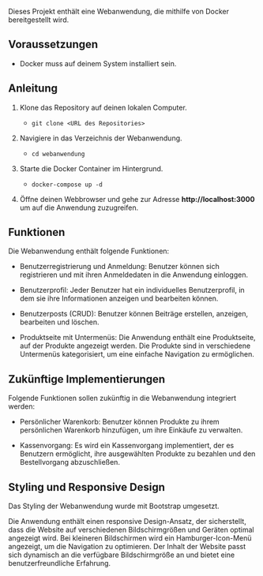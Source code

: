 
Dieses Projekt enthält eine Webanwendung, die mithilfe von Docker bereitgestellt wird.

## Voraussetzungen

- Docker muss auf deinem System installiert sein.

## Anleitung

1. Klone das Repository auf deinen lokalen Computer.
   - `git clone <URL des Repositories>`

2. Navigiere in das Verzeichnis der Webanwendung.
   - `cd webanwendung`

3. Starte die Docker Container im Hintergrund.
   - `docker-compose up -d`

4. Öffne deinen Webbrowser und gehe zur Adresse **http://localhost:3000** um auf die Anwendung zuzugreifen.
	
	
## Funktionen

Die Webanwendung enthält folgende Funktionen:

- Benutzerregistrierung und Anmeldung: Benutzer können sich registrieren und mit ihren Anmeldedaten in die Anwendung einloggen.

- Benutzerprofil: Jeder Benutzer hat ein individuelles Benutzerprofil, in dem sie ihre Informationen anzeigen und bearbeiten können.

- Benutzerposts (CRUD): Benutzer können Beiträge erstellen, anzeigen, bearbeiten und löschen.

- Produktseite mit Untermenüs: Die Anwendung enthält eine Produktseite, auf der Produkte angezeigt werden. Die Produkte sind in verschiedene Untermenüs kategorisiert, um eine einfache Navigation zu ermöglichen.

	
## Zukünftige Implementierungen

Folgende Funktionen sollen zukünftig in die Webanwendung integriert werden:

- Persönlicher Warenkorb: Benutzer können Produkte zu ihrem persönlichen Warenkorb hinzufügen, um ihre Einkäufe zu verwalten.

- Kassenvorgang: Es wird ein Kassenvorgang implementiert, der es Benutzern ermöglicht, ihre ausgewählten Produkte zu bezahlen und den Bestellvorgang abzuschließen.
	
	
## Styling und Responsive Design

Das Styling der Webanwendung wurde mit Bootstrap umgesetzt.

Die Anwendung enthält einen responsive Design-Ansatz, der sicherstellt, dass die Website auf verschiedenen Bildschirmgrößen und Geräten optimal angezeigt wird. Bei kleineren Bildschirmen wird ein Hamburger-Icon-Menü angezeigt, um die Navigation zu optimieren. Der Inhalt der Website passt sich dynamisch an die verfügbare Bildschirmgröße an und bietet eine benutzerfreundliche Erfahrung.
